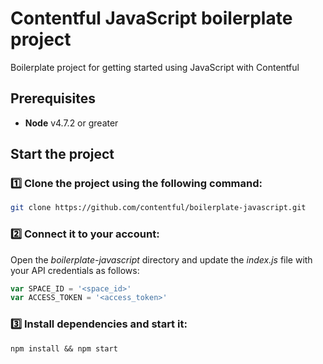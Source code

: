 # Contentful JavaScript boilerplate project

Boilerplate project for getting started using JavaScript with Contentful

## Prerequisites

-   **Node** v4.7.2 or greater

## Start the project

### :one: Clone the project using the following command:

```bash
git clone https://github.com/contentful/boilerplate-javascript.git
```

### :two: Connect it to your account:

Open the _boilerplate-javascript_ directory and update the _index.js_ file with your API credentials as follows:

```js
var SPACE_ID = '<space_id>'
var ACCESS_TOKEN = '<access_token>'
```

### :three: Install dependencies and start it:

```shell
npm install && npm start
```
